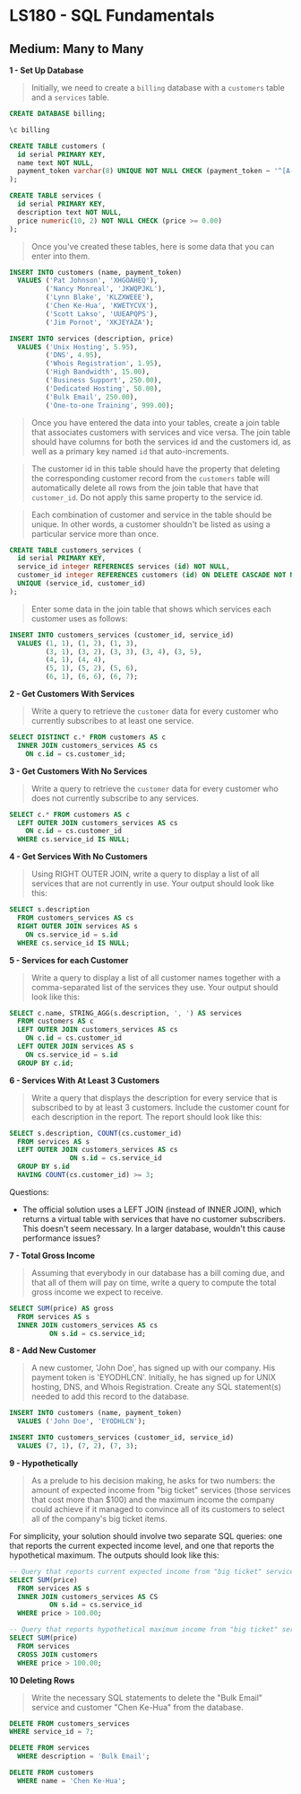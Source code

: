 # LS180 - SQL Fundamentals

## Medium: Many to Many

**1 -	Set Up Database**
> Initially, we need to create a `billing` database with a `customers` table and a `services` table. 

```sql
CREATE DATABASE billing;

\c billing

CREATE TABLE customers (
  id serial PRIMARY KEY,
  name text NOT NULL,
  payment_token varchar(8) UNIQUE NOT NULL CHECK (payment_token ~ '^[A-Z]{8}$')
);

CREATE TABLE services (
  id serial PRIMARY KEY,
  description text NOT NULL,
  price numeric(10, 2) NOT NULL CHECK (price >= 0.00)
);
```

> Once you've created these tables, here is some data that you can enter into them.

```sql
INSERT INTO customers (name, payment_token)
  VALUES ('Pat Johnson', 'XHGOAHEQ'),
         ('Nancy Monreal', 'JKWQPJKL'),
         ('Lynn Blake', 'KLZXWEEE'),
         ('Chen Ke-Hua', 'KWETYCVX'),
         ('Scott Lakso', 'UUEAPQPS'),
         ('Jim Pornot', 'XKJEYAZA');

INSERT INTO services (description, price)
  VALUES ('Unix Hosting', 5.95),
         ('DNS', 4.95),
         ('Whois Registration', 1.95),
         ('High Bandwidth', 15.00),
         ('Business Support', 250.00),
         ('Dedicated Hosting', 50.00),
         ('Bulk Email', 250.00),
         ('One-to-one Training', 999.00);
```

> Once you have entered the data into your tables, create a join table that associates customers with services and vice versa. The join table should have columns for both the services id and the customers id, as well as a primary key named `id` that auto-increments.

> The customer id in this table should have the property that deleting the corresponding customer record from the `customers` table will automatically delete all rows from the join table that have that `customer_id`. Do not apply this same property to the service id.

> Each combination of customer and service in the table should be unique. In other words, a customer shouldn't be listed as using a particular service more than once.

```sql
CREATE TABLE customers_services (
  id serial PRIMARY KEY,
  service_id integer REFERENCES services (id) NOT NULL,
  customer_id integer REFERENCES customers (id) ON DELETE CASCADE NOT NULL,
  UNIQUE (service_id, customer_id)
);
```

> Enter some data in the join table that shows which services each customer uses as follows:

```sql
INSERT INTO customers_services (customer_id, service_id)
  VALUES (1, 1), (1, 2), (1, 3),
         (3, 1), (3, 2), (3, 3), (3, 4), (3, 5),
         (4, 1), (4, 4),
         (5, 1), (5, 2), (5, 6),
         (6, 1), (6, 6), (6, 7);
```

**2 -	Get Customers With Services**
> Write a query to retrieve the `customer` data for every customer who currently subscribes to at least one service.

```sql
SELECT DISTINCT c.* FROM customers AS c
  INNER JOIN customers_services AS cs
    ON c.id = cs.customer_id;
```

**3 -	Get Customers With No Services**
> Write a query to retrieve the `customer` data for every customer who does not currently subscribe to any services.

```sql
SELECT c.* FROM customers AS c
  LEFT OUTER JOIN customers_services AS cs
    ON c.id = cs.customer_id
  WHERE cs.service_id IS NULL;
```

**4 -	Get Services With No Customers**
> Using RIGHT OUTER JOIN, write a query to display a list of all services that are not currently in use. Your output should look like this:

```sql
SELECT s.description
  FROM customers_services AS cs
  RIGHT OUTER JOIN services AS s
    ON cs.service_id = s.id
  WHERE cs.service_id IS NULL;
```

**5 -	Services for each Customer**
> Write a query to display a list of all customer names together with a comma-separated list of the services they use. Your output should look like this:

```sql
SELECT c.name, STRING_AGG(s.description, ', ') AS services
  FROM customers AS c
  LEFT OUTER JOIN customers_services AS cs
    ON c.id = cs.customer_id
  LEFT OUTER JOIN services AS s
    ON cs.service_id = s.id
  GROUP BY c.id;
```

**6 -	Services With At Least 3 Customers**
> Write a query that displays the description for every service that is subscribed to by at least 3 customers. Include the customer count for each description in the report. The report should look like this:

```sql
SELECT s.description, COUNT(cs.customer_id)
  FROM services AS s
  LEFT OUTER JOIN customers_services AS cs
               ON s.id = cs.service_id
  GROUP BY s.id
  HAVING COUNT(cs.customer_id) >= 3;
```

Questions:
- The official solution uses a LEFT JOIN (instead of INNER JOIN), which returns a virtual table with services that have no customer subscribers. This doesn't seem necessary. In a larger database, wouldn't this cause performance issues?

**7 -	Total Gross Income**
> Assuming that everybody in our database has a bill coming due, and that all of them will pay on time, write a query to compute the total gross income we expect to receive.

```sql
SELECT SUM(price) AS gross
  FROM services AS s
  INNER JOIN customers_services AS cs
          ON s.id = cs.service_id;
```

**8 -	Add New Customer**
> A new customer, 'John Doe', has signed up with our company. His payment token is 'EYODHLCN'. Initially, he has signed up for UNIX hosting, DNS, and Whois Registration. Create any SQL statement(s) needed to add this record to the database.

```sql
INSERT INTO customers (name, payment_token)
  VALUES ('John Doe', 'EYODHLCN');

INSERT INTO customers_services (customer_id, service_id)
  VALUES (7, 1), (7, 2), (7, 3);
```

**9 -	Hypothetically**
> As a prelude to his decision making, he asks for two numbers: the amount of expected income from "big ticket" services (those services that cost more than $100) and the maximum income the company could achieve if it managed to convince all of its customers to select all of the company's big ticket items.

For simplicity, your solution should involve two separate SQL queries: one that reports the current expected income level, and one that reports the hypothetical maximum. The outputs should look like this:

```sql
-- Query that reports current expected income from "big ticket" services
SELECT SUM(price)
  FROM services AS s
  INNER JOIN customers_services AS CS
          ON s.id = cs.service_id
  WHERE price > 100.00;

-- Query that reports hypothetical maximum income from "big ticket" services
SELECT SUM(price)
  FROM services
  CROSS JOIN customers
  WHERE price > 100.00;
```

**10	Deleting Rows**
> Write the necessary SQL statements to delete the "Bulk Email" service and customer "Chen Ke-Hua" from the database.

```sql
DELETE FROM customers_services
WHERE service_id = 7;

DELETE FROM services
  WHERE description = 'Bulk Email';

DELETE FROM customers
  WHERE name = 'Chen Ke-Hua';
```
